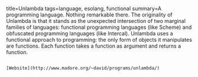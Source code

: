 title=Unlambda
tags=language, esolang, functional
summary=A programming language. Nothing remarkable there. The originality of Unlambda is that it stands as the unexpected intersection of two marginal families of languages: functional programming languages (like Scheme) and obfuscated programming languages (like Intercal). Unlambda uses a functional approach to programming: the only form of objects it manipulates are functions. Each function takes a function as argument and returns a function.
~~~~~~

[Website](http://www.madore.org/~david/programs/unlambda/)
